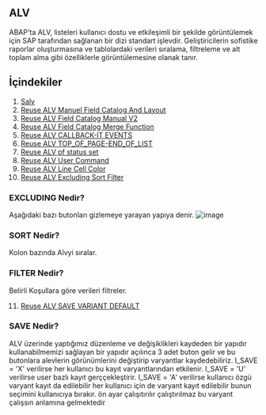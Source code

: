 ## ALV

ABAP'ta  ALV, listeleri kullanıcı dostu ve etkileşimli bir şekilde görüntülemek için SAP tarafından sağlanan bir dizi standart işlevdir. Geliştiricilerin sofistike raporlar oluşturmasına ve tablolardaki verileri sıralama, filtreleme ve alt toplam alma gibi özelliklerle görüntülemesine olanak tanır.

## İçindekiler

1. [Salv](/1_Salv.abap)
2. [Reuse ALV Manuel Field Catalog And Layout](/2_REUSE_ALV_manuel_fcat_layout.abap)
3. [Reuse ALV Field Catalog Manual V2](/3_Reuse_ALV_Manuel_Fcat_V2.abap)
4. [Reuse ALV Field Catalog Merge Function](/4_REUSE_ALV_Fieldcat_Merge.abap)
5. [Reuse ALV CALLBACK-IT EVENTS](/5_REUSE_Alv_Callback_Events.abap)
6. [Reuse ALV TOP_OF_PAGE-END_OF_LIST](/6_REUSE_ALV_TOP_OF_PAGE-END_OF_LIST.abap)
7. [Reuse ALV pf status set](/7_REUSE_ALV_PF_STATUS.abap)
8. [Reuse ALV User Command](/8_REUSE_ALV_USER_COMMAND.abap)
9. [Reuse ALV Line Cell Color](/9_ALV_LINE_CELL_COLOR.abap)
10. [Reuse ALV Excluding Sort Filter](/A10_ALV_EXCLUDE_FILTER_SORT.abap)
### EXCLUDING Nedir?
Aşağıdaki bazı butonları gizlemeye yarayan yapıya denir.
![image](https://github.com/xryal/ALV/assets/81656700/7a29539b-bd31-41a2-8ee6-10b016e07b1f)

### SORT Nedir?
Kolon bazında Alvyi sıralar.

### FILTER Nedir?
Belirli Koşullara göre verileri filtreler.

11. [Reuse ALV SAVE VARIANT DEFAULT](/A10_ALV_EXCLUDE_FILTER_SORT.abap)
### SAVE Nedir?

ALV üzerinde yaptığımız düzenleme ve değişiklikleri kaydeden bir yapıdır kullanabilmemizi sağlayan bir yapıdır açılınca 3 adet buton gelir ve bu butonlara alevlerin görünümlerini değiştirip varyantlar kaydedebiliriz.
I_SAVE  = 'X' verilirse her kullanıcı bu kayıt varyantlarından etkilenir.
I_SAVE  = 'U' verilirse  user bazlı kayıt gerççekleştirir.
I_SAVE  = 'A' verilirse kullanıcı özgü varyant kayıt da edilebilir her kullanıcı için de varyant kayıt edilebilir bunun seçimini kullanıcıya bırakır.
ön ayar çalışıtırılır çalıştırılmaz bu varyant çalışsın anlamına gelmektedir
